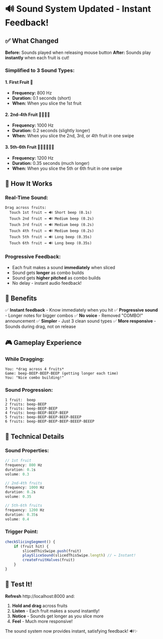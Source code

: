 # 🔊 Sound System Updated - Instant Feedback!

## ✅ What Changed

**Before:** Sounds played when releasing mouse button
**After:** Sounds play **instantly** when each fruit is cut!

### Simplified to 3 Sound Types:

#### 1. **First Fruit** 🍎
- **Frequency:** 800 Hz
- **Duration:** 0.1 seconds (short)
- **When:** When you slice the 1st fruit

#### 2. **2nd-4th Fruit** 🍎🍊🍋🍌
- **Frequency:** 1000 Hz
- **Duration:** 0.2 seconds (slightly longer)
- **When:** When you slice the 2nd, 3rd, or 4th fruit in one swipe

#### 3. **5th-6th Fruit** 🍎🍊🍋🍌🍉🍇
- **Frequency:** 1200 Hz
- **Duration:** 0.35 seconds (much longer)
- **When:** When you slice the 5th or 6th fruit in one swipe

## 🎵 How It Works

### Real-Time Sound:
```
Drag across fruits:
  Touch 1st fruit → 🔊 Short beep (0.1s)
  Touch 2nd fruit → 🔊 Medium beep (0.2s)
  Touch 3rd fruit → 🔊 Medium beep (0.2s)
  Touch 4th fruit → 🔊 Medium beep (0.2s)
  Touch 5th fruit → 🔊 Long beep (0.35s)
  Touch 6th fruit → 🔊 Long beep (0.35s)
```

### Progressive Feedback:
- Each fruit makes a sound **immediately** when sliced
- Sound gets **longer** as combo builds
- Sound gets **higher pitched** as combo builds
- No delay - instant audio feedback!

## 🎯 Benefits

✅ **Instant feedback** - Know immediately when you hit
✅ **Progressive sound** - Longer notes for bigger combos
✅ **No voice** - Removed "COMBO!" announcement
✅ **Simpler** - Just 3 clean sound types
✅ **More responsive** - Sounds during drag, not on release

## 🎮 Gameplay Experience

### While Dragging:
```
You: *drag across 4 fruits*
Game: beep-BEEP-BEEP-BEEP (getting longer each time)
You: "Nice combo building!"
```

### Sound Progression:
```
1 fruit:  beep
2 fruits: beep-BEEP
3 fruits: beep-BEEP-BEEP
4 fruits: beep-BEEP-BEEP-BEEP
5 fruits: beep-BEEP-BEEP-BEEP-BEEEP
6 fruits: beep-BEEP-BEEP-BEEP-BEEEP-BEEEP
```

## 🔧 Technical Details

### Sound Properties:
```typescript
// 1st fruit
frequency: 800 Hz
duration: 0.1s
volume: 0.3

// 2nd-4th fruits
frequency: 1000 Hz
duration: 0.2s
volume: 0.35

// 5th-6th fruits
frequency: 1200 Hz
duration: 0.35s
volume: 0.4
```

### Trigger Point:
```typescript
checkSlicingSegment() {
    if (fruit hit) {
        slicedThisSwipe.push(fruit)
        playSliceSound(slicedThisSwipe.length) // ← Instant!
        createFruitHalves(fruit)
    }
}
```

## 🧪 Test It!

**Refresh** http://localhost:8000 and:

1. **Hold and drag** across fruits
2. **Listen** - Each fruit makes a sound instantly!
3. **Notice** - Sounds get longer as you slice more
4. **Feel** - Much more responsive!

The sound system now provides instant, satisfying feedback! 🔊✨
